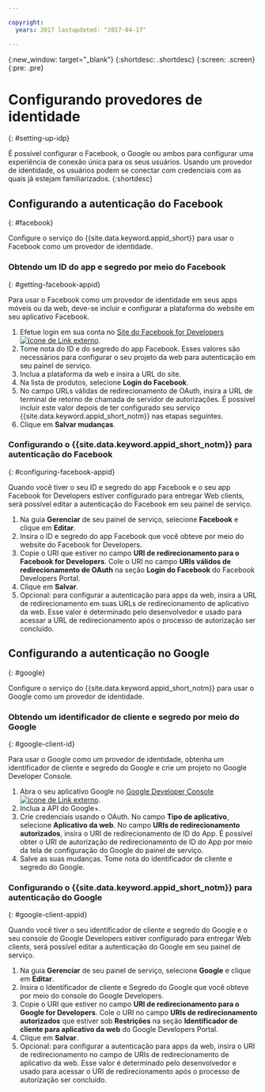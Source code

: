 ```yaml
---

copyright:
  years: 2017 lastupdated: "2017-04-17"

---
```


{:new_window: target="_blank"}
{:shortdesc: .shortdesc}
{:screen: .screen}
{:pre: .pre}

# Configurando provedores de identidade
{: #setting-up-idp}

É possível configurar o Facebook, o Google ou ambos para configurar uma experiência de conexão única para os seus usuários. Usando um provedor de identidade,
os usuários podem se conectar com credenciais com as quais já estejam familiarizados.
{:shortdesc}


## Configurando a autenticação do Facebook
{: #facebook}

Configure o serviço do {{site.data.keyword.appid_short}} para usar o Facebook como um provedor de identidade.

<!--- ### Sequence diagram
{: #facebook-sequence-diagram}--->

### Obtendo um ID do app e segredo por meio do Facebook
{: #getting-facebook-appid}

Para usar o Facebook como um provedor de identidade em seus apps móveis ou da web, deve-se incluir e configurar a plataforma do website em seu aplicativo
Facebook.

1. Efetue login em sua conta no <a href="https://developers.facebook.com/docs/apps/register" target="_blank">Site do Facebook for
Developers<img src="../../icons/launch-glyph.svg" alt="ícone de Link externo"></a>.
2. Tome nota do ID e do segredo do app Facebook. Esses valores são necessários para configurar o seu projeto da web para autenticação em seu painel de serviço.
3. Inclua a plataforma da web e insira a URL do site.
4. Na lista de produtos, selecione **Login do Facebook**.
5. No campo URLs válidas de redirecionamento de OAuth, insira a URL de terminal de retorno de chamada de servidor de autorizações. É possível incluir este valor depois de ter configurado seu serviço
{{site.data.keyword.appid_short_notm}} nas etapas seguintes.
6. Clique em **Salvar mudanças**.

### Configurando o {{site.data.keyword.appid_short_notm}} para autenticação do Facebook
{: #configuring-facebook-appid}

Quando você tiver o seu ID e segredo do app Facebook e o seu app Facebook for Developers estiver configurado para entregar Web clients, será possível editar
a autenticação do Facebook em seu painel de serviço.

1. Na guia **Gerenciar** de seu painel de serviço, selecione **Facebook** e clique em **Editar**.
2. Insira o ID e segredo do app Facebook que você obteve por meio do website do Facebook for Developers.
3. Copie o URI que estiver no campo **URI de redirecionamento para o Facebook for Developers**. Cole o URI no campo **URIs válidos de
redirecionamento de OAuth** na seção **Login do Facebook** do Facebook Developers Portal.
4. Clique em **Salvar**.
5. Opcional: para configurar a autenticação para apps da web, insira a URL de redirecionamento em suas URLs de redirecionamento de aplicativo da web. Esse
valor é determinado pelo desenvolvedor e usado para acessar a URL de redirecionamento após o processo de autorização ser concluído.


## Configurando a autenticação no Google
{: #google}

Configure o serviço do {{site.data.keyword.appid_short_notm}} para usar o Google como um provedor de identidade.

<!--- ### Sequence diagram
{: #google-sequence-diagram}--->

### Obtendo um identificador de cliente e segredo por meio do Google
{: #google-client-id}

Para usar o Google como um provedor de identidade, obtenha um identificador de cliente e segredo do Google e crie um projeto no Google Developer Console.

1. Abra o seu aplicativo Google no <a href="https://console.developers.google.com/apis/library" target="_blank">Google Developer Console
<img src="../../icons/launch-glyph.svg" alt="ícone de Link externo"></a>.
2. Inclua a API do Google+.
3. Crie credenciais usando o OAuth. No campo **Tipo de aplicativo**, selecione **Aplicativo da web**. No campo
**URIs de redirecionamento autorizados**, insira o URI de redirecionamento de ID do App. É possível obter o URI de autorização de redirecionamento
de ID do App por meio da tela de configuração do Google do painel de serviço.
4. Salve as suas mudanças. Tome nota do identificador de cliente e segredo do Google.



### Configurando o {{site.data.keyword.appid_short_notm}} para autenticação do Google
{: #google-client-appid}

Quando você tiver o seu identificador de cliente e segredo do Google e o seu console do Google Developers estiver configurado para entregar Web clients, será
possível editar a autenticação do Google em seu painel de serviço.

1. Na guia **Gerenciar** de seu painel de serviço, selecione **Google** e clique em **Editar**.
3. Insira o Identificador de cliente e Segredo do Google que você obteve por meio do console do Google Developers.
4. Copie o URI que estiver no campo **URI de redirecionamento para o Google for Developers**. Cole o URI no campo **URIs
de redirecionamento autorizados** que estiver sob **Restrições** na seção **Identificador de cliente para aplicativo da
web** do Google Developers Portal.
5. Clique em **Salvar**.
6. Opcional: para configurar a autenticação para apps da web, insira o URI de redirecionamento no campo de URIs de redirecionamento de aplicativo da web. Esse
valor é determinado pelo desenvolvedor e usado para acessar o URI de redirecionamento após o processo de autorização ser concluído.



<!---[## Bring your own OAuth2/OIDC identity provider
{: #oauth2}

### About
{: #oauth2-about}
### Sequence diagram
{: #oauth2-sequence-diagram}
### Configuring AppID for BYOIDP OAuth2 authentication
{: #oauth2-appid} SHAWNA: Is this Interconnect?]--->

